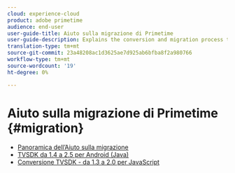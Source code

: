 ```yaml
---
cloud: experience-cloud
product: adobe primetime
audience: end-user
user-guide-title: Aiuto sulla migrazione di Primetime
user-guide-description: Explains the conversion and migration process to move from your existing Primetime TVSDK Suite to the next-generation suite.
translation-type: tm+mt
source-git-commit: 23a48208ac1d3625ae7d925ab6bfba8f2a980766
workflow-type: tm+mt
source-wordcount: '19'
ht-degree: 0%

---
```



# Aiuto sulla migrazione di Primetime {#migration}

+ [Panoramica dell’Aiuto sulla migrazione](home.md)
+ [TVSDK da 1.4 a 2.5 per Android (Java)](tvsdk-14-25-android.md)
+ [Conversione TVSDK - da 1.3 a 2.0 per JavaScript](tvsdk-13-to-20-for-javascript.md)
